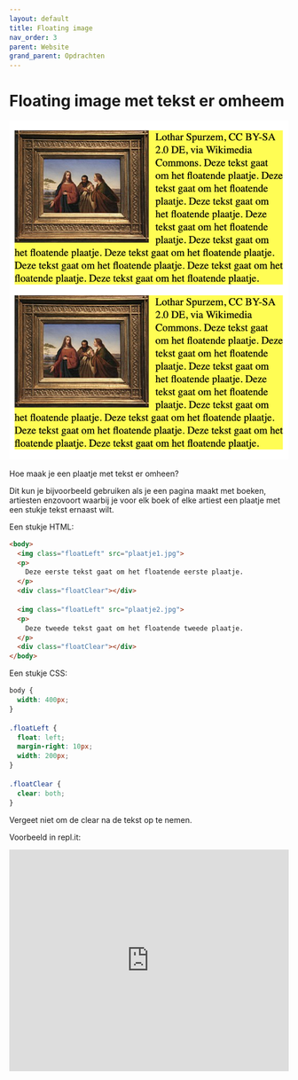 ```yaml
---
layout: default
title: Floating image
nav_order: 3
parent: Website
grand_parent: Opdrachten
---
```


# Floating image met tekst er omheem

![plaatje van floating image](how-to-create-a-floating-image-figure-1.png)

Hoe maak je een plaatje met tekst er omheen?

Dit kun je bijvoorbeeld gebruiken als je een pagina maakt met boeken, artiesten enzovoort waarbij je voor elk boek of elke artiest een plaatje met een stukje tekst ernaast wilt.

Een stukje HTML:

```html
<body>
  <img class="floatLeft" src="plaatje1.jpg">
  <p>
    Deze eerste tekst gaat om het floatende eerste plaatje. 
  </p>
  <div class="floatClear"></div>

  <img class="floatLeft" src="plaatje2.jpg">
  <p>
    Deze tweede tekst gaat om het floatende tweede plaatje. 
  </p>
  <div class="floatClear"></div>    
</body>
```

Een stukje CSS:

```css
body {
  width: 400px;
}

.floatLeft {
  float: left;
  margin-right: 10px;
  width: 200px;
}

.floatClear {
  clear: both;
}
```  

Vergeet niet om de clear na de tekst op te nemen.

Voorbeeld in repl.it:
<iframe height="400px" width="100%" src="https://repl.it/@emmauscollege/floatPlaatje?lite=true" scrolling="no" frameborder="no" allowtransparency="true" allowfullscreen="true" sandbox="allow-forms allow-pointer-lock allow-popups allow-same-origin allow-scripts allow-modals"></iframe>
